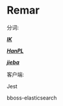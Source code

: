 # Remar

分词:

***[IK](https://github.com/medcl/elasticsearch-analysis-ik)***

***[HanPL](https://github.com/KennFalcon/elasticsearch-analysis-hanlp)***

***[jieba](https://github.com/sing1ee/elasticsearch-jieba-plugin)***

客户端:

Jest

bboss-elasticsearch